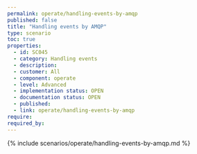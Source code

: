 ```yaml
---
permalink: operate/handling-events-by-amqp
published: false
title: "Handling events by AMQP"
type: scenario
toc: true
properties:
  - id: SC045
  - category: Handling events
  - description:
  - customer: All
  - component: operate
  - level: Advanced
  - implementation status: OPEN
  - documentation status: OPEN
  - published:
  - link: operate/handling-events-by-amqp
require:
required_by:
---
```


{% include scenarios/operate/handling-events-by-amqp.md %}
